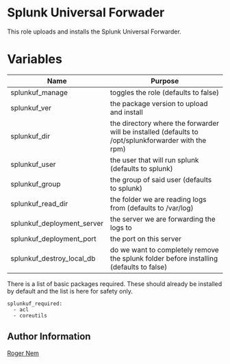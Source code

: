 Splunk Universal Forwader
=========================

This role uploads and installs the Splunk Universal Forwarder.

Variables
=========

Name                       | Purpose
-------------------------- | --------------- 
splunkuf_manage            | toggles the role (defaults to false)
splunkuf_ver               | the package version to upload and install
splunkuf_dir               | the directory where the forwarder will be installed (defaults to /opt/splunkforwarder with the rpm)
splunkuf_user              | the user that will run splunk (defaults to splunk)
splunkuf_group             | the group of said user (defaults to splunk)
splunkuf_read_dir          | the folder we are reading logs from (defaults to /var/log)
splunkuf_deployment_server | the server we are forwarding the logs to
splunkuf_deployment_port   | the port on this server
splunkuf_destroy_local_db  | do we want to completely remove the splunk folder before installing (defaults to false)

There is a list of basic packages required. These should already be installed by default and the list is here for safety only.

```
splunkuf_required:
  - acl
  - coreutils
```

Author Information
------------------

[Roger Nem](https://www.linkedin.com/in/rogertn)